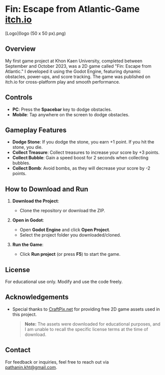 # **Fin: Escape from Atlantic-Game** [itch.io](https://pathanink.itch.io/finn-escape-from-atlantis)
[Logo](logo (50 x 50 px).png)
## Overview
My first game project at Khon Kaen University, completed between September and October 2023, was a 2D game called "Fin: Escape from Atlantic." I developed it using the Godot Engine, featuring dynamic obstacles, power-ups, and score tracking. The game was published on itch.io for cross-platform play and smooth performance.

## Controls
- **PC**: Press the **Spacebar** key to dodge obstacles.
- **Mobile**: Tap anywhere on the screen to dodge obstacles.
  
## Gameplay Features
- **Dodge Stone**: If you dodge the stone, you earn +1 point. If you hit the stone, you die.
- **Collect Treasure**: Collect treasures to increase your score by +3 points.
- **Collect Bubble**: Gain a speed boost for 2 seconds when collecting bubbles.
- **Collect Bomb**: Avoid bombs, as they will decrease your score by -2 points.
  
## How to Download and Run
1. **Download the Project**:
   - Clone the repository or download the ZIP.

2. **Open in Godot**:
   - Open **Godot Engine** and click **Open Project**.
   - Select the project folder you downloaded/cloned.

3. **Run the Game**:
   - Click **Run project** (or press **F5**) to start the game.
## License
For educational use only. Modify and use the code freely.

## Acknowledgements
- Special thanks to [CraftPix.net](https://craftpix.net/) for providing free 2D game assets used in this project.
  
  > **Note:** The assets were downloaded for educational purposes, and I am unable to recall the specific license terms at the time of download.
  
## Contact
For feedback or inquiries, feel free to reach out via [pathanin.kht@gmail.com](pathanin.kht@gmail.com).
